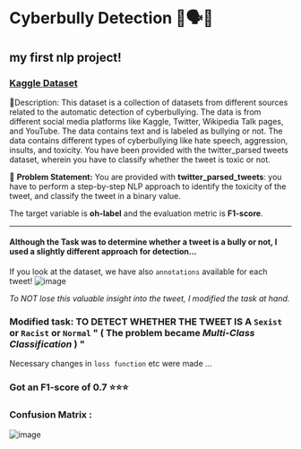 # Cyberbully Detection 🙊🗣💬
my first nlp project!
---
### [Kaggle Dataset](https://www.kaggle.com/datasets/saurabhshahane/cyberbullying-dataset) 
🧾Description: This dataset is a collection of datasets from different sources related to the automatic detection of cyberbullying. 
The data is from different social media platforms like Kaggle, Twitter, Wikipedia Talk pages, and YouTube. The data contains text and is labeled as bullying or not.
The data contains different types of cyberbullying like hate speech, aggression, insults, and toxicity. You have been provided with the twitter_parsed tweets dataset,
wherein you have to classify whether the tweet is toxic or not.

🧭 **Problem Statement:** You are provided with **twitter_parsed_tweets**: you have to perform a step-by-step NLP approach to identify the toxicity of the tweet, and classify the tweet in a binary value. 

The target variable is **oh-label** and the evaluation metric is **F1-score**.

---

#### Although the Task was to determine whether a tweet is a bully or not, I used a slightly different approach for detection...
If you look at the dataset, we have also `annotations` available for each tweet!
![image](https://github.com/MaxxCode8/cyberbully-detection-nlp/assets/105921273/e763e010-0cbf-4544-89e4-70b74f2b0f9d)

*To NOT lose this valuable insight into the tweet, I modified the task at hand.* 

### Modified task: TO DETECT WHETHER THE TWEET IS A `Sexist` or `Racist` or `Normal` " ( The problem became *Multi-Class Classification* ) "

Necessary changes in `loss function` etc were made ...

### Got an F1-score of 0.7 ⭐⭐⭐

### Confusion Matrix : 
![image](https://github.com/MaxxCode8/cyberbully-detection-nlp/assets/105921273/a34b7930-6739-4c2a-a9f5-9733982f83cb)
